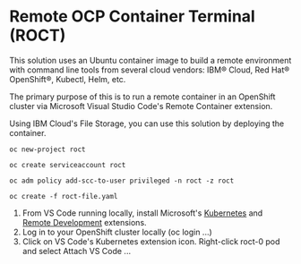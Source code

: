 # Remote OCP Container Terminal (ROCT)

This solution uses an Ubuntu container image to build a remote environment with command line tools from several cloud vendors: IBM® Cloud, Red Hat® OpenShift®, Kubectl, Helm, etc.

The primary purpose of this is to run a remote container in an OpenShift cluster via Microsoft Visual Studio Code's Remote Container extension.  

Using IBM Cloud's File Storage, you can use this solution by deploying the container.

```
oc new-project roct
```
```
oc create serviceaccount roct
```
```
oc adm policy add-scc-to-user privileged -n roct -z roct
```
```
oc create -f roct-file.yaml
```

1. From VS Code running locally, install Microsoft's [Kubernetes](https://code.visualstudio.com/docs/azure/kubernetes#_install-the-kubernetes-extension) and [Remote Development](https://marketplace.visualstudio.com/items?itemName=ms-vscode-remote.vscode-remote-extensionpack) extensions. 
2. Log in to your OpenShift cluster locally (oc login ...)
3. Click on VS Code's Kubernetes extension icon. Right-click roct-0 pod and select Attach VS Code ...
